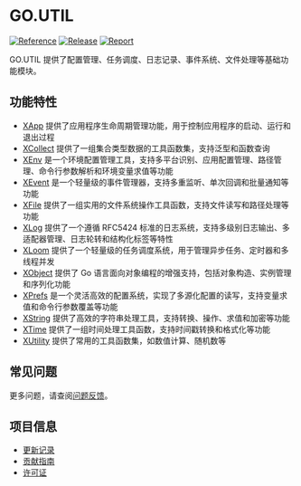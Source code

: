 # GO.UTIL

[![Reference](https://pkg.go.dev/badge/github.com/eframework-org/GO.UTIL.svg)](https://pkg.go.dev/github.com/eframework-org/GO.UTIL)
[![Release](https://img.shields.io/github/v/tag/eframework-org/GO.UTIL)](https://github.com/eframework-org/GO.UTIL/tags)
[![Report](https://goreportcard.com/badge/github.com/eframework-org/GO.UTIL)](https://goreportcard.com/report/github.com/eframework-org/GO.UTIL)

GO.UTIL 提供了配置管理、任务调度、日志记录、事件系统、文件处理等基础功能模块。

## 功能特性

- [XApp](XApp/README.md) 提供了应用程序生命周期管理功能，用于控制应用程序的启动、运行和退出过程
- [XCollect](XCollect/README.md) 提供了一组集合类型数据的工具函数集，支持泛型和函数查询
- [XEnv](XEnv/README.md) 是一个环境配置管理工具，支持多平台识别、应用配置管理、路径管理、命令行参数解析和环境变量求值等功能
- [XEvent](XEvent/README.md) 是一个轻量级的事件管理器，支持多重监听、单次回调和批量通知等功能
- [XFile](XFile/README.md) 提供了一组实用的文件系统操作工具函数，支持文件读写和路径处理等功能
- [XLog](XLog/README.md) 提供了一个遵循 RFC5424 标准的日志系统，支持多级别日志输出、多适配器管理、日志轮转和结构化标签等特性
- [XLoom](XLoom/README.md) 提供了一个轻量级的任务调度系统，用于管理异步任务、定时器和多线程并发
- [XObject](XObject/README.md) 提供了 Go 语言面向对象编程的增强支持，包括对象构造、实例管理和序列化功能
- [XPrefs](XPrefs/README.md) 是一个灵活高效的配置系统，实现了多源化配置的读写，支持变量求值和命令行参数覆盖等功能
- [XString](XString/README.md) 提供了高效的字符串处理工具，支持转换、操作、求值和加密等功能
- [XTime](XTime/README.md) 提供了一组时间处理工具函数，支持时间戳转换和格式化等功能
- [XUtility](XUtility/README.md) 提供了常用的工具函数集，如数值计算、随机数等

## 常见问题

更多问题，请查阅[问题反馈](CONTRIBUTING.md#问题反馈)。

## 项目信息

- [更新记录](CHANGELOG.md)
- [贡献指南](CONTRIBUTING.md)
- [许可证](LICENSE)
